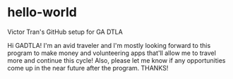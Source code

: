 # hello-world
Victor Tran's GitHub setup for GA DTLA

Hi GADTLA! I'm an avid traveler and I'm mostly looking forward to this program to make money and volunteering apps that'll allow me to travel more and continue this cycle!
Also, please let me know if any opportunities come up in the near future after the program. THANKS!

